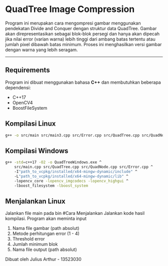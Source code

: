#  QuadTree Image Compression

Program ini merupakan cara mengompresi gambar menggunakan pendekatan Divide and Conquer dengan struktur data QuadTree. Gambar akan direpresentasikan sebagai blok-blok persegi dan hanya akan dipecah jika nilai error (varian warna) lebih tinggi dari ambang batas tertentu atau jumlah pixel dibawah batas minimum. Proses ini menghasilkan versi gambar dengan warna yang lebih seragam.

---

##  Requirements

Program ini dibuat menggunakan bahasa **C++** dan membutuhkan beberapa dependensi:

- C++17
- OpenCV4
- BoostFileSystem

##  Kompilasi Linux
```bash
g++ -o src/main src/main3.cpp src/Error.cpp src/QuadTree.cpp src/QuadNode.cpp  `pkg-config --cflags --libs opencv4` -lboost_system -lboost_filesystem`
```
##  Kompilasi Windows
```bash
g++ -std=c++17 -O2 -o QuadTreeWindows.exe ^
    src/main.cpp src/QuadTree.cpp src/QuadNode.cpp src/Error.cpp ^
    -I"path_to_vcpkg/installed/x64-mingw-dynamic/include" ^
    -L"path_to_vcpkg/installed/x64-mingw-dynamic/lib" ^
    -lopencv_core -lopencv_imgcodecs -lopencv_highgui ^
    -lboost_filesystem -lboost_system
```
##  Menjalankan Linux
Jalankan file main pada bin
#Cara Menjalankan
Jalankan kode hasil kompilasi. Program akan meminta input
1. Nama file gambar (path absolut)
2. Metode perhitungan error (1 - 4)
3. Threshold error
4. Jumlah minimum blok
5. Nama file output (path absolut)


Dibuat oleh Julius Arthur - 13523030
